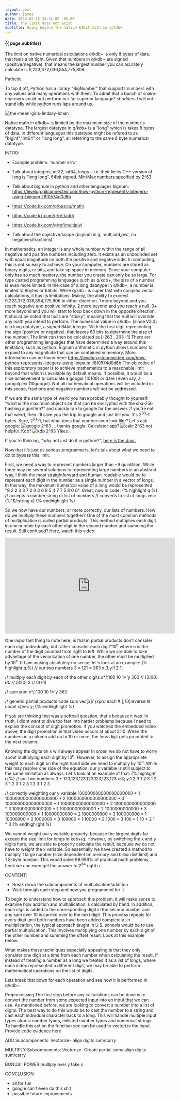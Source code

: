 ```yaml
---
layout: post
author: james
date: 2022-02-25 16:21:00 -05:00
title: The limit does not exist
subtitle: Going beyond the native 64bit math in q/kdb+
---
```


#### **{{ page.subtitle}}**

The limit on native numerical calculations q/kdb+ is only 8 bytes of data, that feels a bit tight. Given that numbers in q/kdb+ are signed (positive/negative), that means the largest number you can acurately calculate is 9,223,372,036,854,775,806. 

Pathetic. 

To top it off, Python has a library "BigNumber" that supports numbers with any values and many operations with them. To admit that a bunch of snake-charmers could out perform our far superior language? *shudders* 
I will not stand idly while python runs laps around us. 

<!-- excerpt-end -->

![the-mean-girls-lindsay-lohan](/assets/images/the-mean-girls-lindsay-lohan.gif)

Native math in q/kdb+ is limited by the maximum size of the number's datatype. The largest datatype in q/kdb+ is a "long" which is takes 8 bytes of data. In different languages this datatype might be refered to as "bigint","int64" or "long long", all referring to the same 8 byte numerical datatype. 


INTRO: 
- Example problem: ‘number error
- Talk about integers, int32, int64, longs – i.e. their limits
	C++ version of long is “long long”, 64bit signed. Min/Max numbers specified by 2^63
- Talk about bignum in python and other languages
	bignum: https://levelup.gitconnected.com/how-python-represents-integers-using-bignum-f8f0574d0d6b
- https://code.kx.com/q/basics/math/
- https://code.kx.com/q/ref/add/
- https://code.kx.com/q/ref/multiply/

- Talk about the objective/scope (bignum in q, mult,add,pwr, no negatives/fractions)

In mathematics, an integer is any whole number within the range of all negative and positive numbers including zero. It exists as an unbounded set with equal magnitude on both the positive and negative side. In computing, this is not so easy to achieve. On your computer, numbers are stored as binary digits, or bits, and take up space in memory. Since your computer only has so much memory, the number you create can only be so large. For type casted programming languages such as q/kdb+, the size of a number is even more limited. In the case of a long datatype in q/kdb+, a number is limited to 8bytes or 64bits.
While q/kdb+ is super fast with complex vector calculations, it has its limitations. Mainly, the ability to exceed 9,223,372,036,854,775,806 in either direction. 1 more beyond and you reach negative and positive infinity. 2 more beyond and you reach a null. 3+ more beyond and you will start to loop back down in the opposite direction. It should be noted that nulls are “sticky”, meaning that the null will override any math you intend to perform. 
The numerical value in q/kdb+ (since V3.0) is a long datatype, a signed 64bit integer. With the first digit representing the sign (positive or negative), that leaves 63 bits to determine the size of the number. The limit can then be calculated as [-263 , 263 -1]
There are other programming languages that have determined a way around this limitation, such as python. Bignum arithmetic in python allows numbers to expand to any magnitude that can be contained in memory. More information can be found here: https://levelup.gitconnected.com/how-python-represents-integers-using-bignum-f8f0574d0d6b
The objective of this exploratory paper is to achieve mathematics to a reasonable limit beyond that which is available by default means. If possible, it would be a nice achievement to calculate a googol (10100) or dare I even say, a googolplex (10googol). Not all mathematical operations will be included in this scope, fractions and negative numbers will not be addressed. 

If we are the same type of weird you have probably thought to yourself:
"what is the maximum object size that can be encrypted with the sha-256 hashing algorithm?"
and quickly ran to google for the answer. If you're not that weird, then I'll save you the trip to google and just tell you. It's 2<sup>63</sup>-1 bytes.
Sure, 2<sup>63</sup>-1, but what does that number even look like?
Let's ask google: 
![google 2^63](/path/to/image)
... thanks google. 
Calculator app?
![calc 2^63](/path/to/image)
not helpful.
Kdb? 
![kdb 2^63](/path/to/image)
Yikes. 

If you're thinking, "why not just do it in python?", <a href="https://www.python.org">here is the door.</a> 

Now that it's just us serious programmers, let's talk about what we need to do to bypass this limit. 

First, we need a way to represent numbers larger than ~9 quintillion. While there may be several solutions to representing large numbers in an abstract way, I think the most straightforward and human-readable would be to represent each digit in the number as a single number in a vector of longs. In this way, the maximum numerical value of a long would be represented "9 2 2 3 3 7 2 0 3 6 8 5 4 7 7 5 8 0 6". Great, now in code: 
{% highlight q %}
// accepts a number,string or list of numbers
// converts to list of longs
vec:{"J"$/:string x}
{% endhighlight %}

So we now have our numbers, or more correctly, our lists of numbers. How do we multiply these numbers together? 
One of the most common methods of multiplication is called partial products. This method multiplies each digit in one number by each other digit in the second number and summing the result. Still confused? Here, watch this video: 
<p style="text-align:center"><iframe width="560" height="315" src="https://www.youtube.com/embed/EupNW_6jPok" title="YouTube video player" frameborder="0" allow="accelerometer; autoplay; clipboard-write; encrypted-media; gyroscope; picture-in-picture" allowfullscreen></iframe></p>

One important thing to note here, is that in partial products don't consider each digit individually, but rather consider each digit\*10<sup>n</sup> where n is the number of the digit counted from right to left. While we are able to take advantage of the vecorization of one number, the other must be multiplied by 10<sup>n</sup>. If I am making absolutely no sense, let's look at an example:
{% highlight q %}
// our two numbers 3 * 121 = 363
x:3;y:1 2 1;

// multiply each digit by each of the other digits
x*/:100 10 1*'y
300  // (3*100)
60  // (3*20)
3  // (3*1)

// sum 
sum x*/:100 10 1*'y
363

// generic partial products code
sum vec[x]*/:{x*prd each #\:[;10]reverse til count x}vec y;
{% endhighlight %}

If you are thinking that was a softball question, that's because it was. In truth, I didnt want to dive too fast into harder problems because I need to explain the concept of digit promotion. If you watched the embedded video above, the digit promotion in that video occurs at about 2:10. When the numbers in a column add up to 10 or more, the tens digit gets promoted to the next column. 

Knowing the digits on x will always appear in order, we do not have to worry about multiplying each digit by 10<sup>n</sup>. However, to assign the appropriate weight to each digit on the right hand side we need to multiply by 10<sup>n</sup>. While this may resolve one side of the equation, our y variable is still subject to the same limitation as always. Let's look at an example of that:
{% highlight q %}
// our two numbers 3 * 123,123,123,123,123,123,123
x:3;
y:1 2 3 1 2 3 1 2 3 1 2 3 1 2 3 1 2 3 1 2 3

// correctly weighting our y variable
100000000000000000000 * 1
10000000000000000000  * 2
1000000000000000000   * 3
100000000000000000    * 1
10000000000000000     * 2
1000000000000000      * 3
100000000000000       * 1
10000000000000        * 2
1000000000000         * 3
100000000000          * 1
10000000000           * 2
1000000000            * 3
100000000             * 1
10000000              * 2
1000000               * 3
100000                * 1
10000                 * 2
1000                  * 3
100                   * 1
10                    * 2
1                     * 3
{% endhighlight %}

We cannot weight our y variable properly, because the largest digits far exceed the size limit for longs in kdb+/q. However, by switching the x and y digits here, we are able to properly calculate the result, because we do not have to weight the x variable. So essentially we have created a method to multiply 1 large number (size dependent on memory and billion list limit) and 1 8-byte number. This would solve 99.999% of practical math problems, heck we can even get the answer to 2<sup>64</sup> right n




CONTENT:
- Break down the subcomponents of multiplication/addition
- Walk through each step and how you programmed for it

To begin to understand how to approach this problem, it will make sense to examine how addition and multiplication is calculated by hand. In addition, each digit is added to the corresponding digit in the second number and any sum over 10 is carried over to the next digit. This process repeats for every digit until both numbers have been added completely. 
In multiplication, the typical approach taught in U.S. schools would be to use partial multiplication. This involves multiplying one number by each digit of the other number and summing the offset result. Look at this example below:
 
What makes these techniques especially appealing is that they only consider one digit at a time from each number when calculating the result. If instead of treating a number as a long we treated it as a list of longs, where each index represented a different digit, we may be able to perform mathematical operations on the list of digits. 

Lets break that down for each operation and see how it is performed in q/kdb+. 

Preprocessing
The first step before any calculations can be done is to convert the number from some expected input into an input that we can use. As mentioned before, we are looking to convert a number into a list of digits. The best way to do this would be to cast the number to a string and cast each individual character back to a long. This will handle multiple input types atomic number types, enlisted number types and numerical strings. To handle this action the function vec can be used to vectorize the input. 
Provide code evidence here




ADD
Subcomponents:
Vectorize- 
align digits
sum/carry

MULTIPLY
Subcomponents:
Vectorize-
Create partial sums
align digits
sum/carry

BONUS:: POWER
multiply over y take x


CONCLUSION:
- all for fun
- google can’t even do this shit
- possible future improvements


